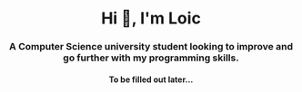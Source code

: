 <h1 align="center">Hi 👋, I'm Loic</h1>
<h3 align="center">A Computer Science university student looking to improve and go further with my programming skills.</h3>


<h4 align="center">To be filled out later...</h4>
